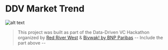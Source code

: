# DDV Market Trend

![alt text](https://i.imgur.com/O8vZHPM.png)

> This project was built as part of the Data-Driven VC Hackathon organized by [Red River West](https://redriverwest.com) & [Bivwak! by BNP Paribas](https://bivwak.bnpparibas/)
> -- Include the part above --
